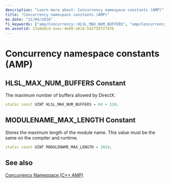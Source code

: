 ```yaml
---
description: "Learn more about: Concurrency namespace constants (AMP)"
title: "Concurrency namespace constants (AMP)"
ms.date: "11/04/2016"
f1_keywords: ["amp/Concurrency::HLSL_MAX_NUM_BUFFERS", "amp/Concurrency::MODULENAME_MAX_LENGTH"]
ms.assetid: 13a8e8cd-2eec-4e60-a91d-5d271072747b
---
```

# Concurrency namespace constants (AMP)

## <a name="hlsl_max_num_buffers"></a> HLSL_MAX_NUM_BUFFERS Constant

The maximum number of buffers allowed by DirectX.

```cpp
static const UINT HLSL_MAX_NUM_BUFFERS = 64 + 128;
```

## <a name="modulename_max_length"></a> MODULENAME_MAX_LENGTH Constant

Stores the maximum length of the module name. This value must be the same on the compiler and runtime.

```cpp
static const UINT MODULENAME_MAX_LENGTH = 1024;
```

## See also

[Concurrency Namespace (C++ AMP)](concurrency-namespace-cpp-amp.md)
